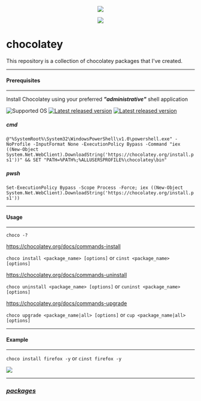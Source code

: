 <p align="center"><img src="http://ithinkvirtual.com/wp-content/uploads/2018/03/vmx_itv_bit2.png"></p>
<p align="center"><img src="http://ithinkvirtual.com/wp-content/uploads/2018/06/choco-logo.jpg"></p>

# chocolatey
This repository is a collection of chocolatey packages that I've created.

----------
#### Prerequisites
----------
Install Chocolatey using your preferred ***"administrative"*** shell application

![Supported OS](https://img.shields.io/badge/os-windows-blue.svg)
[![Latest released version](https://img.shields.io/chocolatey/v/chocolatey.svg)](https://chocolatey.org/packages/chocolatey)
[![Latest released version](https://img.shields.io/chocolatey/vpre/chocolatey.svg)](https://chocolatey.org/packages/chocolatey)

##### *cmd*
`@"%SystemRoot%\System32\WindowsPowerShell\v1.0\powershell.exe" -NoProfile -InputFormat None -ExecutionPolicy Bypass -Command "iex ((New-Object System.Net.WebClient).DownloadString('https://chocolatey.org/install.ps1'))" && SET "PATH=%PATH%;%ALLUSERSPROFILE%\chocolatey\bin"`

##### *pwsh*
`Set-ExecutionPolicy Bypass -Scope Process -Force; iex ((New-Object System.Net.WebClient).DownloadString('https://chocolatey.org/install.ps1'))`

----------
#### Usage
----------
`choco -?`

https://chocolatey.org/docs/commands-install

`choco install <package_name> [options]` or `cinst <package_name> [options]`

https://chocolatey.org/docs/commands-uninstall

`choco uninstall <package_name> [options]` or `cuninst <package_name> [options]`

https://chocolatey.org/docs/commands-upgrade

`choco upgrade <package_name|all> [options]` or `cup <package_name|all> [options]`

----------
#### Example
----------
`choco install firefox -y` or `cinst firefox -y`

<img src="http://ithinkvirtual.com/wp-content/uploads/2018/06/choco.gif">

----------
### ***[packages](https://github.com/virtualex-itv/chocolatey/tree/master/_packages)***
